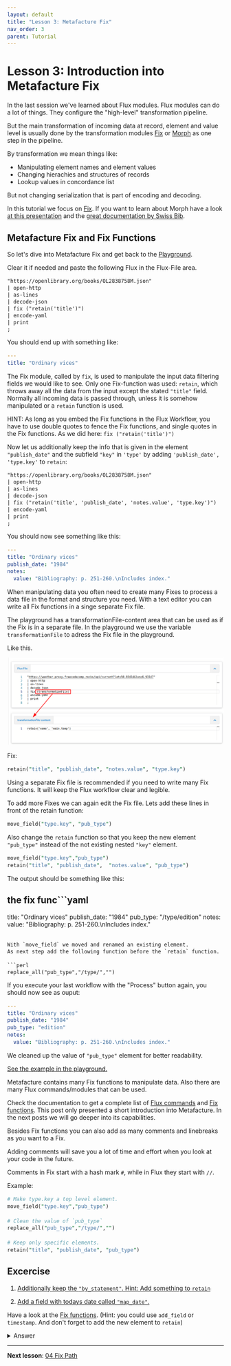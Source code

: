 ```yaml
---
layout: default
title: "Lesson 3: Metafacture Fix"
nav_order: 3
parent: Tutorial
---
```


# Lesson 3: Introduction into Metafacture Fix

In the last session we've learned about Flux modules.
Flux modules can do a lot of things. They configure the "high-level" transformation pipeline.

But the main transformation of incoming data at record, element and value level is usually done by the transformation modules [Fix](https://metafacture.github.io/metafacture-documentation/docs/flux/flux-commands.html#fix) or [Morph](https://metafacture.github.io/metafacture-documentation/docs/flux/flux-commands.html#morph) as one step in the pipeline.

By transformation we mean things like:

* Manipulating element names and element values
* Changing hierachies and structures of records
* Lookup values in concordance list

But not changing serialization that is part of encoding and decoding.

In this tutorial we focus on [Fix](https://metafacture.github.io/metafacture-documentation/docs/flux/flux-commands.html#fix). If you want to learn about Morph have a look [at this presentation](https://slides.lobid.org/metafacture-2020/#/) and the [great documentation by Swiss Bib](https://sschuepbach.github.io/metamorph-hacks/).


## Metafacture Fix and Fix Functions

So let's dive into Metafacture Fix and get back to the [Playground](https://metafacture.org/playground/?flux=%22https%3A//openlibrary.org/books/OL2838758M.json%22%0A%7C+open-http%0A%7C+as-lines%0A%7C+decode-json%0A%7C+encode-yaml%0A%7C+print%0A%3B).

Clear it if needed and paste the following Flux in the Flux-File area.

```text
"https://openlibrary.org/books/OL2838758M.json"
| open-http
| as-lines
| decode-json
| fix ("retain('title')")
| encode-yaml
| print
;
```

You should end up with something like:

```yaml
---
title: "Ordinary vices"
```

The Fix module, called by `fix`, is used to manipulate the input data filtering fields we would like to see. Only one Fix-function was used: `retain`, which throws away all the data from the input except the stated `"title"` field. Normally all incoming data is passed through, unless it is somehow manipulated or a `retain` function is used.

HINT: As long as you embed the Fix functions in the Flux Workflow, you have to use double quotes to fence the Fix functions,
and single quotes in the Fix functions. As we did here: `fix ("retain('title')")`

Now let us additionally keep the info that is given in the element `"publish_date"` and the subfield `"key"` in `'type'` by adding `'publish_date', 'type.key'` to `retain`:

```text
"https://openlibrary.org/books/OL2838758M.json"
| open-http
| as-lines
| decode-json
| fix ("retain('title', 'publish_date', 'notes.value', 'type.key')")
| encode-yaml
| print
;
```

You should now see something like this:

```yaml
---
title: "Ordinary vices"
publish_date: "1984"
notes:
  value: "Bibliography: p. 251-260.\nIncludes index."

```

When manipulating data you often need to create many Fixes to process a data file in the format and structure you need. With a text editor you can write all Fix functions in a singe separate Fix file.

The playground has a transformationFile-content area that can be used as if the Fix is in a separate file.
In the playground we use the variable `transformationFile` to adress the Fix file in the playground.

Like this.

![image](images/outsourcedFix.png)

Fix:

```perl
retain("title", "publish_date", "notes.value", "type.key")
```

Using a separate Fix file is recommended if you need to write many Fix functions. It will keep the Flux workflow clear and legible.

To add more Fixes we can again edit the Fix file.
Lets add these lines in front of the retain function:

```perl
move_field("type.key", "pub_type")
```

Also change the `retain` function so that you keep the new element `"pub_type"` instead of the not existing nested `"key"` element.

```perl
move_field("type.key","pub_type")
retain("title", "publish_date",  "notes.value", "pub_type")
```

The output should be something like this:

the fix func```yaml
---
title: "Ordinary vices"
publish_date: "1984"
pub_type: "/type/edition"
notes:
  value: "Bibliography: p. 251-260.\nIncludes index."
```

With `move_field` we moved and renamed an existing element.
As next step add the following function before the `retain` function.

```perl
replace_all("pub_type","/type/","")
```

If you execute your last workflow with the "Process" button again, you should now see as ouput:

```yaml
---
title: "Ordinary vices"
publish_date: "1984"
pub_type: "edition"
notes:
  value: "Bibliography: p. 251-260.\nIncludes index."
```

We cleaned up the value of `"pub_type"` element for better readability.

[See the example in the playground.](https://metafacture.org/playground/?flux=%22https%3A//openlibrary.org/books/OL2838758M.json%22%0A%7C+open-http%0A%7C+as-lines%0A%7C+decode-json%0A%7C+fix+%28transformationFile%29%0A%7C+encode-yaml%0A%7C+print%0A%3B&transformation=move_field%28%22type.key%22%2C%22pub_type%22%29%0Areplace_all%28%22pub_type%22%2C%22/type/%22%2C%22%22%29%0Aretain%28%22title%22%2C+%22publish_date%22%2C+%22pub_type%22%29)

Metafacture contains many Fix functions to manipulate data. Also there are many Flux commands/modules that can be used.

Check the documentation to get a complete list of [Flux commands](https://metafacture.github.io/metafacture-documentation/docs/flux/flux-commands.html) and [Fix functions](https://metafacture.github.io/metafacture-documentation/docs/fix/Fix-functions.html). This post only presented a short introduction into Metafacture. In the next posts we will go deeper into its capabilities.

Besides Fix functions you can also add as many comments and linebreaks as you want to a Fix.

Adding comments will save you a lot of time and effort when you look at your code in the future.

Comments in Fix start with a hash mark `#`, while in Flux they start with `//`.

Example:

```perl
# Make type.key a top level element.
move_field("type.key","pub_type")

# Clean the value of `pub_type`
replace_all("pub_type","/type/","")

# Keep only specific elements.
retain("title", "publish_date", "pub_type")
```

## Excercise

1) [Additionally keep the `"by_statement"`. Hint: Add something to `retain`](https://metafacture.org/playground/?flux=%22https%3A//openlibrary.org/books/OL2838758M.json%22%0A%7C+open-http%0A%7C+as-lines%0A%7C+decode-json%0A%7C+fix+%28transformationFile%29%0A%7C+encode-yaml%0A%7C+print%0A%3B&transformation=move_field%28%22type.key%22%2C%22pub_type%22%29%0Areplace_all%28%22pub_type%22%2C%22/type/%22%2C%22%22%29%0Aretain%28%22title%22%2C+%22publish_date%22%2C+%22pub_type%22%29)

2) [Add a field with todays date called `"map_date"`.](https://metafacture.org/playground/?flux=%22https%3A//openlibrary.org/books/OL2838758M.json%22%0A%7C+open-http%0A%7C+as-lines%0A%7C+decode-json%0A%7C+fix+%28transformationFile%29%0A%7C+encode-yaml%0A%7C+print%0A%3B&transformation=move_field%28%22type.key%22%2C%22pub_type%22%29%0Areplace_all%28%22pub_type%22%2C%22/type/%22%2C%22%22%29%0A...%28%22mape_date%22%2C%22...%22%29%0Aretain%28%22title%22%2C+%22publish_date%22%2C+%22by_statement%22%2C+%22pub_type%22%29)

Have a look at the [Fix functions](https://metafacture.org/metafacture-documentation/docs/fix/Fix-functions.html). (Hint: you could use `add_field` or `timestamp`. And don't forget to add the new element to `retain`)


<details>
<summary>Answer</summary>
<a href="https://metafacture.org/playground/?flux=%22https%3A//openlibrary.org/books/OL2838758M.json%22%0A%7C+open-http%0A%7C+as-lines%0A%7C+decode-json%0A%7C+fix+%28transformationFile%29%0A%7C+encode-yaml%0A%7C+print%0A%3B&transformation=move_field%28%22type.key%22%2C%22pub_type%22%29%0Areplace_all%28%22pub_type%22%2C%22/type/%22%2C%22%22%29%0Aadd_field%28%22map_date%22%2C%222025-11-11%22%29%0Aretain%28%22title%22%2C+%22publish_date%22%2C+%22by_statement%22%2C+%22pub_type%22%2C+%22map_date%22%29">Solution for add_field</a>
or <a href="https://metafacture.org/playground/?flux=%22https%3A//openlibrary.org/books/OL2838758M.json%22%0A%7C+open-http%0A%7C+as-lines%0A%7C+decode-json%0A%7C+fix+%28transformationFile%29%0A%7C+encode-yaml%0A%7C+print%0A%3B&transformation=move_field%28%22type.key%22%2C%22pub_type%22%29%0Areplace_all%28%22pub_type%22%2C%22/type/%22%2C%22%22%29%0Atimestamp%28%22map_date%22%2Cformat%3A%22yyyy-MM-dd%27T%27HH%3Amm%3Ass%22%2C+timezone%3A%22Europe/Berlin%22%29%0Aretain%28%22title%22%2C+%22publish_date%22%2C+%22by_statement%22%2C+%22pub_type%22%2C+%22map_date%22%29">solution for timestamp</a>
</details>

---------------

**Next lesson**: [04 Fix Path](./04_Fix-Path.html)
